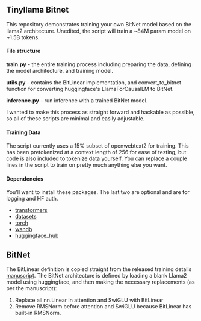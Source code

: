## Tinyllama Bitnet

This repository demonstrates training your own BitNet model based on the llama2 architecture. Unedited, the script will train a ~84M param model on ~1.5B tokens.

#### File structure

**train.py** - the entire training process including preparing the data, defining the model architecture, and training model.

**utils.py** - contains the BitLinear implementation, and convert_to_bitnet function for converting huggingface's LlamaForCausalLM to BitNet.

**inference.py** - run inference with a trained BitNet model.

I wanted to make this process as straight forward and hackable as possible, so all of these scripts are minimal and easily adjustable.

#### Training Data

The script currently uses a 15% subset of openwebtext2 for training. This has been pretokenized at a context length of 256 for ease of testing, but code is also included to tokenize data yourself.
You can replace a couple lines in the script to train on pretty much anything else you want.

#### Dependencies

You'll want to install these packages. The last two are optional and are for logging and HF auth.

- [transformers](https://huggingface.co/docs/transformers/en/installation)
- [datasets](https://huggingface.co/docs/datasets/en/installation)
- [torch](https://pytorch.org/get-started/locally/)
- [wandb](https://docs.wandb.ai/quickstart)
- [huggingface_hub](https://huggingface.co/docs/huggingface_hub/en/installation)

## BitNet

The BitLinear definition is copied straight from the released training details [manuscript](https://github.com/microsoft/unilm/blob/master/bitnet/The-Era-of-1-bit-LLMs__Training_Tips_Code_FAQ.pdf).
The BitNet architecture is defined by loading a blank Llama2 model using huggingface, and then making the necessary replacements (as per the manuscript):

1. Replace all nn.Linear in attention and SwiGLU with BitLinear
2. Remove RMSNorm before attention and SwiGLU because BitLinear has built-in RMSNorm.

